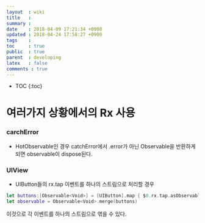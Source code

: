 ```yaml
---
layout  : wiki
title   : 
summary : 
date    : 2018-04-09 17:21:34 +0900
updated : 2018-04-24 17:58:27 +0900
tags    : 
toc     : true
public  : true
parent  : developing
latex   : false
comments : true
---
```

* TOC
{:toc}

# 여러가지 상황에서의 Rx 사용

### carchError 

- HotObservable인 경우 catchError에서 .error가 아닌 Observable을 반환하게 되면 observable이 dispose된다.

### UIView

- UIButton들의 rx.tap 이벤트를 하나의 스트림으로 처리할 경우
~~~swift
let buttons:[Observable<Void>] = [UIButton].map { $0.rx.tap.asObservable() } // tap의 controlEvent를 merge에서 바로 못쓴다.
let observable = Observable<Void>.merge(buttons)
~~~
이것으로 각 이벤트를 하나의 스트림으로 엮을 수 있다.
